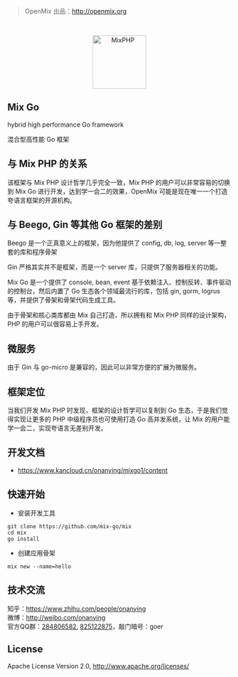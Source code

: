 > OpenMix 出品：http://openmix.org

<br>

<p align="center">
<img src="http://mixphp.cn/static/image/logo_go.png" width="120" alt="MixPHP">
</p>

## Mix Go

hybrid high performance Go framework

混合型高性能 Go 框架

## 与 Mix PHP 的关系

该框架与 Mix PHP 设计哲学几乎完全一致，Mix PHP 的用户可以非常容易的切换到 Mix Go 进行开发，达到学一会二的效果，OpenMix 可能是现在唯一一个打造夸语言框架的开源机构。

## 与 Beego, Gin 等其他 Go 框架的差别

Beego 是一个正真意义上的框架，因为他提供了 config, db, log, server 等一整套的库和程序骨架

Gin 严格其实并不是框架，而是一个 server 库，只提供了服务器相关的功能。 

Mix Go 是一个提供了 console, bean, event 基于依赖注入、控制反转、事件驱动的控制台，然后内置了 Go 生态各个领域最流行的库，包括 gin, gorm, logrus 等，并提供了骨架和骨架代码生成工具。

由于骨架和核心类库都由 Mix 自己打造，所以拥有和 Mix PHP 同样的设计架构，PHP 的用户可以很容易上手开发。

## 微服务

由于 Gin 与 go-micro 是兼容的，因此可以非常方便的扩展为微服务。

## 框架定位

当我们开发 Mix PHP 时发现，框架的设计哲学可以复制到 Go 生态，于是我们觉得实现让更多的 PHP 中级程序员也可使用打造 Go 高并发系统，让 Mix 的用户能学一会二，实现夸语言无差别开发。

## 开发文档

- https://www.kancloud.cn/onanying/mixgo1/content

## 快速开始

- 安装开发工具

~~~
git clone https://github.com/mix-go/mix
cd mix
go install
~~~

- 创建应用骨架

~~~
mix new --name=hello
~~~

## 技术交流

知乎：https://www.zhihu.com/people/onanying   
微博：http://weibo.com/onanying    
官方QQ群：[284806582](https://shang.qq.com/wpa/qunwpa?idkey=b3a8618d3977cda4fed2363a666b081a31d89e3d31ab164497f53b72cf49968a), [825122875](http://shang.qq.com/wpa/qunwpa?idkey=d2908b0c7095fc7ec63a2391fa4b39a8c5cb16952f6cfc3f2ce4c9726edeaf20)，敲门暗号：goer

## License

Apache License Version 2.0, http://www.apache.org/licenses/
